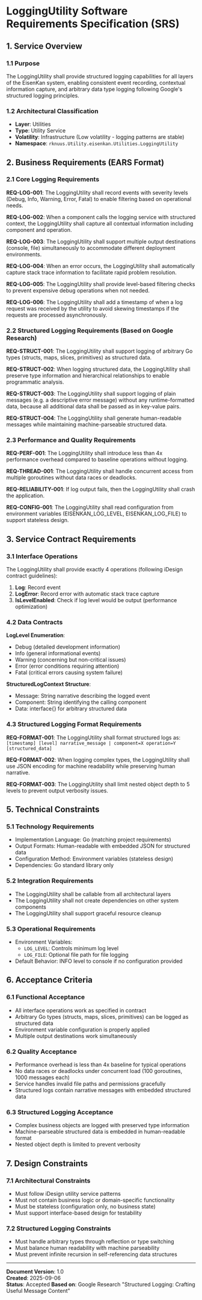 # LoggingUtility Software Requirements Specification (SRS)

## 1. Service Overview

### 1.1 Purpose
The LoggingUtility shall provide structured logging capabilities for all layers of the EisenKan system, enabling consistent event recording, contextual information capture, and arbitrary data type logging following Google's structured logging principles.

### 1.2 Architectural Classification
- **Layer**: Utilities
- **Type**: Utility Service
- **Volatility**: Infrastructure (Low volatility - logging patterns are stable)
- **Namespace**: `rknuus.Utility.eisenkan.Utilities.LoggingUtility`

## 2. Business Requirements (EARS Format)

### 2.1 Core Logging Requirements

**REQ-LOG-001**: The LoggingUtility shall record events with severity levels (Debug, Info, Warning, Error, Fatal) to enable filtering based on operational needs.

**REQ-LOG-002**: When a component calls the logging service with structured context, the LoggingUtility shall capture all contextual information including component and operation.

**REQ-LOG-003**: The LoggingUtility shall support multiple output destinations (console, file) simultaneously to accommodate different deployment environments.

**REQ-LOG-004**: When an error occurs, the LoggingUtility shall automatically capture stack trace information to facilitate rapid problem resolution.

**REQ-LOG-005**: The LoggingUtility shall provide level-based filtering checks to prevent expensive debug operations when not needed.

**REQ-LOG-006**: The LoggingUtility shall add a timestamp of when a log request was received by the utility to avoid skewing timestamps if the requests are processed asynchronously.

### 2.2 Structured Logging Requirements (Based on Google Research)

**REQ-STRUCT-001**: The LoggingUtility shall support logging of arbitrary Go types (structs, maps, slices, primitives) as structured data.

**REQ-STRUCT-002**: When logging structured data, the LoggingUtility shall preserve type information and hierarchical relationships to enable programmatic analysis.

**REQ-STRUCT-003**: The LoggingUtility shall support logging of plain messages (e.g. a descriptive error message) without any runtime-formatted data, because all additional data shall be passed as in key-value pairs.

**REQ-STRUCT-004**: The LoggingUtility shall generate human-readable messages while maintaining machine-parseable structured data.

### 2.3 Performance and Quality Requirements

**REQ-PERF-001**: The LoggingUtility shall introduce less than 4x performance overhead compared to baseline operations without logging.

**REQ-THREAD-001**: The LoggingUtility shall handle concurrent access from multiple goroutines without data races or deadlocks.

**REQ-RELIABILITY-001**: If log output fails, then the LoggingUtility shall crash the application.

**REQ-CONFIG-001**: The LoggingUtility shall read configuration from environment variables (EISENKAN_LOG_LEVEL, EISENKAN_LOG_FILE) to support stateless design.

## 3. Service Contract Requirements

### 3.1 Interface Operations
The LoggingUtility shall provide exactly 4 operations (following iDesign contract guidelines):

1. **Log**: Record event
2. **LogError**: Record error with automatic stack trace capture
3. **IsLevelEnabled**: Check if log level would be output (performance optimization)

### 4.2 Data Contracts

**LogLevel Enumeration**:
- Debug (detailed development information)
- Info (general informational events)  
- Warning (concerning but non-critical issues)
- Error (error conditions requiring attention)
- Fatal (critical errors causing system failure)

**StructuredLogContext Structure**:
- Message: String narrative describing the logged event
- Component: String identifying the calling component
- Data: interface{} for arbitrary structured data

### 4.3 Structured Logging Format Requirements

**REQ-FORMAT-001**: The LoggingUtility shall format structured logs as: `[timestamp] [level] narrative_message | component=X operation=Y [structured_data]`

**REQ-FORMAT-002**: When logging complex types, the LoggingUtility shall use JSON encoding for machine readability while preserving human narrative.

**REQ-FORMAT-003**: The LoggingUtility shall limit nested object depth to 5 levels to prevent output verbosity issues.

## 5. Technical Constraints

### 5.1 Technology Requirements
- Implementation Language: Go (matching project requirements)
- Output Formats: Human-readable with embedded JSON for structured data
- Configuration Method: Environment variables (stateless design)
- Dependencies: Go standard library only

### 5.2 Integration Requirements
- The LoggingUtility shall be callable from all architectural layers
- The LoggingUtility shall not create dependencies on other system components
- The LoggingUtility shall support graceful resource cleanup

### 5.3 Operational Requirements
- Environment Variables:
  - `LOG_LEVEL`: Controls minimum log level
  - `LOG_FILE`: Optional file path for file logging
- Default Behavior: INFO level to console if no configuration provided

## 6. Acceptance Criteria

### 6.1 Functional Acceptance
- All interface operations work as specified in contract
- Arbitrary Go types (structs, maps, slices, primitives) can be logged as structured data
- Environment variable configuration is properly applied
- Multiple output destinations work simultaneously

### 6.2 Quality Acceptance  
- Performance overhead is less than 4x baseline for typical operations
- No data races or deadlocks under concurrent load (100 goroutines, 1000 messages each)
- Service handles invalid file paths and permissions gracefully
- Structured logs contain narrative messages with embedded structured data

### 6.3 Structured Logging Acceptance
- Complex business objects are logged with preserved type information
- Machine-parseable structured data is embedded in human-readable format
- Nested object depth is limited to prevent verbosity

## 7. Design Constraints

### 7.1 Architectural Constraints
- Must follow iDesign utility service patterns
- Must not contain business logic or domain-specific functionality
- Must be stateless (configuration only, no business state)
- Must support interface-based design for testability

### 7.2 Structured Logging Constraints
- Must handle arbitrary types through reflection or type switching
- Must balance human readability with machine parseability
- Must prevent infinite recursion in self-referencing data structures

---

**Document Version**: 1.0  
**Created**: 2025-09-06  
**Status**: Accepted
**Based on**: Google Research "Structured Logging: Crafting Useful Message Content"
